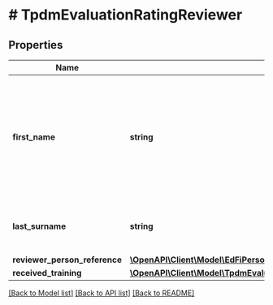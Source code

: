 # # TpdmEvaluationRatingReviewer

## Properties

Name | Type | Description | Notes
------------ | ------------- | ------------- | -------------
**first_name** | **string** | A name given to an individual at birth, baptism, or during another naming ceremony, or through legal change. |
**last_surname** | **string** | The name borne in common by members of a family. |
**reviewer_person_reference** | [**\OpenAPI\Client\Model\EdFiPersonReference**](EdFiPersonReference.md) |  | [optional]
**received_training** | [**\OpenAPI\Client\Model\TpdmEvaluationRatingReviewerReceivedTraining**](TpdmEvaluationRatingReviewerReceivedTraining.md) |  | [optional]

[[Back to Model list]](../../README.md#models) [[Back to API list]](../../README.md#endpoints) [[Back to README]](../../README.md)
